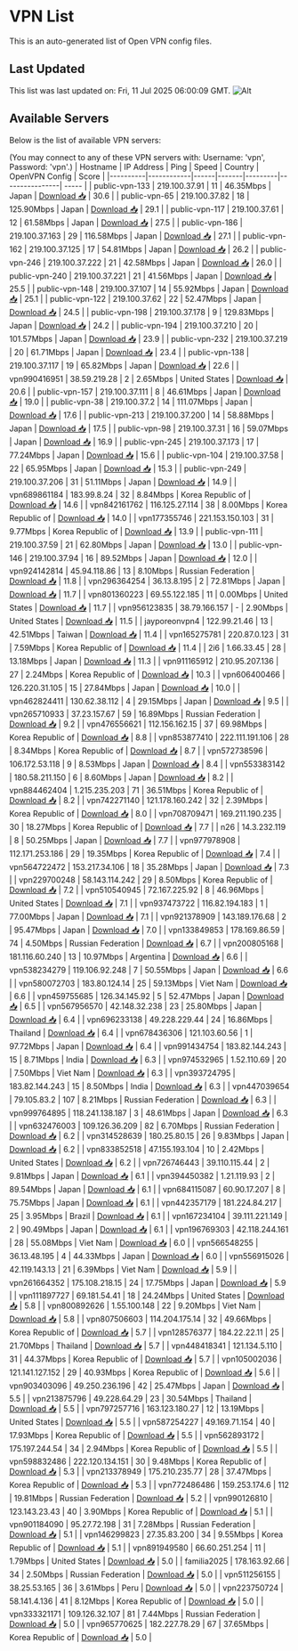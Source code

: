 # VPN List

This is an auto-generated list of Open VPN config files.

## Last Updated

This list was last updated on: Fri, 11 Jul 2025 06:00:09 GMT.
![Alt](https://repobeats.axiom.co/api/embed/186b98318ef1479477931607c1ad7d823f12451f.svg "Repobeats analytics image")

## Available Servers

Below is the list of available VPN servers:

(You may connect to any of these VPN servers with: Username: 'vpn', Password: 'vpn'.)
| Hostname | IP Address | Ping | Speed | Country | OpenVPN Config | Score |
|----------|------------|------|-------|---------|----------------| ----- |
| public-vpn-133 | 219.100.37.91 | 11 | 46.35Mbps | Japan | [Download 📥](./configs/server_0_JP.ovpn) | 30.6 |
| public-vpn-65 | 219.100.37.82 | 18 | 125.90Mbps | Japan | [Download 📥](./configs/server_1_JP.ovpn) | 29.1 |
| public-vpn-117 | 219.100.37.61 | 12 | 61.58Mbps | Japan | [Download 📥](./configs/server_2_JP.ovpn) | 27.5 |
| public-vpn-186 | 219.100.37.163 | 29 | 116.58Mbps | Japan | [Download 📥](./configs/server_3_JP.ovpn) | 27.1 |
| public-vpn-162 | 219.100.37.125 | 17 | 54.81Mbps | Japan | [Download 📥](./configs/server_4_JP.ovpn) | 26.2 |
| public-vpn-246 | 219.100.37.222 | 21 | 42.58Mbps | Japan | [Download 📥](./configs/server_5_JP.ovpn) | 26.0 |
| public-vpn-240 | 219.100.37.221 | 21 | 41.56Mbps | Japan | [Download 📥](./configs/server_6_JP.ovpn) | 25.5 |
| public-vpn-148 | 219.100.37.107 | 14 | 55.92Mbps | Japan | [Download 📥](./configs/server_7_JP.ovpn) | 25.1 |
| public-vpn-122 | 219.100.37.62 | 22 | 52.47Mbps | Japan | [Download 📥](./configs/server_8_JP.ovpn) | 24.5 |
| public-vpn-198 | 219.100.37.178 | 9 | 129.83Mbps | Japan | [Download 📥](./configs/server_9_JP.ovpn) | 24.2 |
| public-vpn-194 | 219.100.37.210 | 20 | 101.57Mbps | Japan | [Download 📥](./configs/server_10_JP.ovpn) | 23.9 |
| public-vpn-232 | 219.100.37.219 | 20 | 61.71Mbps | Japan | [Download 📥](./configs/server_11_JP.ovpn) | 23.4 |
| public-vpn-138 | 219.100.37.117 | 19 | 65.82Mbps | Japan | [Download 📥](./configs/server_12_JP.ovpn) | 22.6 |
| vpn990416951 | 38.59.219.28 | 2 | 2.65Mbps | United States | [Download 📥](./configs/server_13_US.ovpn) | 20.6 |
| public-vpn-157 | 219.100.37.111 | 8 | 46.61Mbps | Japan | [Download 📥](./configs/server_14_JP.ovpn) | 19.0 |
| public-vpn-38 | 219.100.37.2 | 14 | 111.07Mbps | Japan | [Download 📥](./configs/server_15_JP.ovpn) | 17.6 |
| public-vpn-213 | 219.100.37.200 | 14 | 58.88Mbps | Japan | [Download 📥](./configs/server_16_JP.ovpn) | 17.5 |
| public-vpn-98 | 219.100.37.31 | 16 | 59.07Mbps | Japan | [Download 📥](./configs/server_17_JP.ovpn) | 16.9 |
| public-vpn-245 | 219.100.37.173 | 17 | 77.24Mbps | Japan | [Download 📥](./configs/server_18_JP.ovpn) | 15.6 |
| public-vpn-104 | 219.100.37.58 | 22 | 65.95Mbps | Japan | [Download 📥](./configs/server_19_JP.ovpn) | 15.3 |
| public-vpn-249 | 219.100.37.206 | 31 | 51.11Mbps | Japan | [Download 📥](./configs/server_20_JP.ovpn) | 14.9 |
| vpn689861184 | 183.99.8.24 | 32 | 8.84Mbps | Korea Republic of | [Download 📥](./configs/server_21_KR.ovpn) | 14.6 |
| vpn842161762 | 116.125.27.114 | 38 | 8.00Mbps | Korea Republic of | [Download 📥](./configs/server_22_KR.ovpn) | 14.0 |
| vpn177355746 | 221.153.150.103 | 31 | 9.77Mbps | Korea Republic of | [Download 📥](./configs/server_23_KR.ovpn) | 13.9 |
| public-vpn-111 | 219.100.37.59 | 21 | 62.80Mbps | Japan | [Download 📥](./configs/server_24_JP.ovpn) | 13.0 |
| public-vpn-146 | 219.100.37.94 | 16 | 89.52Mbps | Japan | [Download 📥](./configs/server_25_JP.ovpn) | 12.0 |
| vpn924142814 | 45.94.118.86 | 13 | 8.10Mbps | Russian Federation | [Download 📥](./configs/server_26_RU.ovpn) | 11.8 |
| vpn296364254 | 36.13.8.195 | 2 | 72.81Mbps | Japan | [Download 📥](./configs/server_27_JP.ovpn) | 11.7 |
| vpn801360223 | 69.55.122.185 | 11 | 0.00Mbps | United States | [Download 📥](./configs/server_28_US.ovpn) | 11.7 |
| vpn956123835 | 38.79.166.157 | - | 2.90Mbps | United States | [Download 📥](./configs/server_29_US.ovpn) | 11.5 |
| jayporeonvpn4 | 122.99.21.46 | 13 | 42.51Mbps | Taiwan | [Download 📥](./configs/server_30_TW.ovpn) | 11.4 |
| vpn165275781 | 220.87.0.123 | 31 | 7.59Mbps | Korea Republic of | [Download 📥](./configs/server_31_KR.ovpn) | 11.4 |
| 2i6 | 1.66.33.45 | 28 | 13.18Mbps | Japan | [Download 📥](./configs/server_32_JP.ovpn) | 11.3 |
| vpn911165912 | 210.95.207.136 | 27 | 2.24Mbps | Korea Republic of | [Download 📥](./configs/server_33_KR.ovpn) | 10.3 |
| vpn606400466 | 126.220.31.105 | 15 | 27.84Mbps | Japan | [Download 📥](./configs/server_34_JP.ovpn) | 10.0 |
| vpn462824411 | 130.62.38.112 | 4 | 29.15Mbps | Japan | [Download 📥](./configs/server_35_JP.ovpn) | 9.5 |
| vpn265710933 | 37.23.157.67 | 59 | 16.89Mbps | Russian Federation | [Download 📥](./configs/server_36_RU.ovpn) | 9.2 |
| vpn476556621 | 112.156.162.15 | 37 | 69.98Mbps | Korea Republic of | [Download 📥](./configs/server_37_KR.ovpn) | 8.8 |
| vpn853877410 | 222.111.191.106 | 28 | 8.34Mbps | Korea Republic of | [Download 📥](./configs/server_38_KR.ovpn) | 8.7 |
| vpn572738596 | 106.172.53.118 | 9 | 8.53Mbps | Japan | [Download 📥](./configs/server_39_JP.ovpn) | 8.4 |
| vpn553383142 | 180.58.211.150 | 6 | 8.60Mbps | Japan | [Download 📥](./configs/server_40_JP.ovpn) | 8.2 |
| vpn884462404 | 1.215.235.203 | 71 | 36.51Mbps | Korea Republic of | [Download 📥](./configs/server_41_KR.ovpn) | 8.2 |
| vpn742271140 | 121.178.160.242 | 32 | 2.39Mbps | Korea Republic of | [Download 📥](./configs/server_42_KR.ovpn) | 8.0 |
| vpn708709471 | 169.211.190.235 | 30 | 18.27Mbps | Korea Republic of | [Download 📥](./configs/server_43_KR.ovpn) | 7.7 |
| n26 | 14.3.232.119 | 8 | 50.25Mbps | Japan | [Download 📥](./configs/server_44_JP.ovpn) | 7.7 |
| vpn977978908 | 112.171.253.186 | 29 | 19.35Mbps | Korea Republic of | [Download 📥](./configs/server_45_KR.ovpn) | 7.4 |
| vpn564722472 | 153.217.34.106 | 18 | 35.28Mbps | Japan | [Download 📥](./configs/server_46_JP.ovpn) | 7.3 |
| vpn229700248 | 58.143.114.242 | 29 | 8.50Mbps | Korea Republic of | [Download 📥](./configs/server_47_KR.ovpn) | 7.2 |
| vpn510540945 | 72.167.225.92 | 8 | 46.96Mbps | United States | [Download 📥](./configs/server_48_US.ovpn) | 7.1 |
| vpn937473722 | 116.82.194.183 | 1 | 77.00Mbps | Japan | [Download 📥](./configs/server_49_JP.ovpn) | 7.1 |
| vpn921378909 | 143.189.176.68 | 2 | 95.47Mbps | Japan | [Download 📥](./configs/server_50_JP.ovpn) | 7.0 |
| vpn133849853 | 178.169.86.59 | 74 | 4.50Mbps | Russian Federation | [Download 📥](./configs/server_51_RU.ovpn) | 6.7 |
| vpn200805168 | 181.116.60.240 | 13 | 10.97Mbps | Argentina | [Download 📥](./configs/server_52_AR.ovpn) | 6.6 |
| vpn538234279 | 119.106.92.248 | 7 | 50.55Mbps | Japan | [Download 📥](./configs/server_53_JP.ovpn) | 6.6 |
| vpn580072703 | 183.80.124.14 | 25 | 59.13Mbps | Viet Nam | [Download 📥](./configs/server_54_VN.ovpn) | 6.6 |
| vpn459755685 | 126.34.145.92 | 5 | 52.47Mbps | Japan | [Download 📥](./configs/server_55_JP.ovpn) | 6.5 |
| vpn567956570 | 42.148.32.238 | 23 | 25.80Mbps | Japan | [Download 📥](./configs/server_56_JP.ovpn) | 6.4 |
| vpn696233138 | 49.228.229.44 | 24 | 16.86Mbps | Thailand | [Download 📥](./configs/server_57_TH.ovpn) | 6.4 |
| vpn678436306 | 121.103.60.56 | 1 | 97.72Mbps | Japan | [Download 📥](./configs/server_58_JP.ovpn) | 6.4 |
| vpn991434754 | 183.82.144.243 | 15 | 8.71Mbps | India | [Download 📥](./configs/server_59_IN.ovpn) | 6.3 |
| vpn974532965 | 1.52.110.69 | 20 | 7.50Mbps | Viet Nam | [Download 📥](./configs/server_60_VN.ovpn) | 6.3 |
| vpn393724795 | 183.82.144.243 | 15 | 8.50Mbps | India | [Download 📥](./configs/server_61_IN.ovpn) | 6.3 |
| vpn447039654 | 79.105.83.2 | 107 | 8.21Mbps | Russian Federation | [Download 📥](./configs/server_62_RU.ovpn) | 6.3 |
| vpn999764895 | 118.241.138.187 | 3 | 48.61Mbps | Japan | [Download 📥](./configs/server_63_JP.ovpn) | 6.3 |
| vpn632476003 | 109.126.36.209 | 82 | 6.70Mbps | Russian Federation | [Download 📥](./configs/server_64_RU.ovpn) | 6.2 |
| vpn314528639 | 180.25.80.15 | 26 | 9.83Mbps | Japan | [Download 📥](./configs/server_65_JP.ovpn) | 6.2 |
| vpn833852518 | 47.155.193.104 | 10 | 2.42Mbps | United States | [Download 📥](./configs/server_66_US.ovpn) | 6.2 |
| vpn726746443 | 39.110.115.44 | 2 | 9.81Mbps | Japan | [Download 📥](./configs/server_67_JP.ovpn) | 6.1 |
| vpn394450382 | 1.21.119.93 | 2 | 89.54Mbps | Japan | [Download 📥](./configs/server_68_JP.ovpn) | 6.1 |
| vpn684115087 | 60.90.17.207 | 8 | 75.75Mbps | Japan | [Download 📥](./configs/server_69_JP.ovpn) | 6.1 |
| vpn442357179 | 181.224.84.217 | 25 | 3.95Mbps | Brazil | [Download 📥](./configs/server_70_BR.ovpn) | 6.1 |
| vpn167234104 | 39.111.221.149 | 2 | 90.49Mbps | Japan | [Download 📥](./configs/server_71_JP.ovpn) | 6.1 |
| vpn196769303 | 42.118.244.161 | 28 | 55.08Mbps | Viet Nam | [Download 📥](./configs/server_72_VN.ovpn) | 6.0 |
| vpn566548255 | 36.13.48.195 | 4 | 44.33Mbps | Japan | [Download 📥](./configs/server_73_JP.ovpn) | 6.0 |
| vpn556915026 | 42.119.143.13 | 21 | 6.39Mbps | Viet Nam | [Download 📥](./configs/server_74_VN.ovpn) | 5.9 |
| vpn261664352 | 175.108.218.15 | 24 | 17.75Mbps | Japan | [Download 📥](./configs/server_75_JP.ovpn) | 5.9 |
| vpn111897727 | 69.181.54.41 | 18 | 24.24Mbps | United States | [Download 📥](./configs/server_76_US.ovpn) | 5.8 |
| vpn800892626 | 1.55.100.148 | 22 | 9.20Mbps | Viet Nam | [Download 📥](./configs/server_77_VN.ovpn) | 5.8 |
| vpn807506603 | 114.204.175.14 | 32 | 49.66Mbps | Korea Republic of | [Download 📥](./configs/server_78_KR.ovpn) | 5.7 |
| vpn128576377 | 184.22.22.11 | 25 | 21.70Mbps | Thailand | [Download 📥](./configs/server_79_TH.ovpn) | 5.7 |
| vpn448418341 | 121.134.5.110 | 31 | 44.37Mbps | Korea Republic of | [Download 📥](./configs/server_80_KR.ovpn) | 5.7 |
| vpn105002036 | 121.141.127.152 | 29 | 40.93Mbps | Korea Republic of | [Download 📥](./configs/server_81_KR.ovpn) | 5.6 |
| vpn903403096 | 49.250.236.196 | 42 | 25.47Mbps | Japan | [Download 📥](./configs/server_82_JP.ovpn) | 5.5 |
| vpn213875796 | 49.228.64.29 | 23 | 30.54Mbps | Thailand | [Download 📥](./configs/server_83_TH.ovpn) | 5.5 |
| vpn797257716 | 163.123.180.27 | 12 | 13.19Mbps | United States | [Download 📥](./configs/server_84_US.ovpn) | 5.5 |
| vpn587254227 | 49.169.71.154 | 40 | 17.93Mbps | Korea Republic of | [Download 📥](./configs/server_85_KR.ovpn) | 5.5 |
| vpn562893172 | 175.197.244.54 | 34 | 2.94Mbps | Korea Republic of | [Download 📥](./configs/server_86_KR.ovpn) | 5.5 |
| vpn598832486 | 222.120.134.151 | 30 | 9.48Mbps | Korea Republic of | [Download 📥](./configs/server_87_KR.ovpn) | 5.3 |
| vpn213378949 | 175.210.235.77 | 28 | 37.47Mbps | Korea Republic of | [Download 📥](./configs/server_88_KR.ovpn) | 5.3 |
| vpn772486486 | 159.253.174.6 | 112 | 19.81Mbps | Russian Federation | [Download 📥](./configs/server_89_RU.ovpn) | 5.2 |
| vpn990126810 | 123.143.23.43 | 40 | 3.90Mbps | Korea Republic of | [Download 📥](./configs/server_90_KR.ovpn) | 5.1 |
| vpn901184090 | 95.27.72.198 | 31 | 7.28Mbps | Russian Federation | [Download 📥](./configs/server_91_RU.ovpn) | 5.1 |
| vpn146299823 | 27.35.83.200 | 34 | 9.55Mbps | Korea Republic of | [Download 📥](./configs/server_92_KR.ovpn) | 5.1 |
| vpn891949580 | 66.60.251.254 | 11 | 1.79Mbps | United States | [Download 📥](./configs/server_93_US.ovpn) | 5.0 |
| familia2025 | 178.163.92.66 | 34 | 2.50Mbps | Russian Federation | [Download 📥](./configs/server_94_RU.ovpn) | 5.0 |
| vpn511256155 | 38.25.53.165 | 36 | 3.61Mbps | Peru | [Download 📥](./configs/server_95_PE.ovpn) | 5.0 |
| vpn223750724 | 58.141.4.136 | 41 | 8.12Mbps | Korea Republic of | [Download 📥](./configs/server_96_KR.ovpn) | 5.0 |
| vpn333321171 | 109.126.32.107 | 81 | 7.44Mbps | Russian Federation | [Download 📥](./configs/server_97_RU.ovpn) | 5.0 |
| vpn965770625 | 182.227.78.29 | 67 | 37.65Mbps | Korea Republic of | [Download 📥](./configs/server_98_KR.ovpn) | 5.0 |
